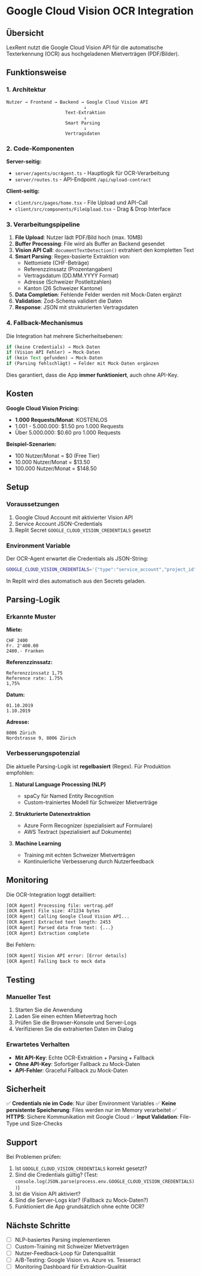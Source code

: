 # Google Cloud Vision OCR Integration

## Übersicht

LexRent nutzt die Google Cloud Vision API für die automatische Texterkennung (OCR) aus hochgeladenen Mietverträgen (PDF/Bilder). 

## Funktionsweise

### 1. Architektur

```
Nutzer → Frontend → Backend → Google Cloud Vision API
                             ↓
                      Text-Extraktion
                             ↓
                      Smart Parsing
                             ↓
                      Vertragsdaten
```

### 2. Code-Komponenten

**Server-seitig:**
- `server/agents/ocrAgent.ts` - Hauptlogik für OCR-Verarbeitung
- `server/routes.ts` - API-Endpoint `/api/upload-contract`

**Client-seitig:**
- `client/src/pages/home.tsx` - File Upload und API-Call
- `client/src/components/FileUpload.tsx` - Drag & Drop Interface

### 3. Verarbeitungspipeline

1. **File Upload**: Nutzer lädt PDF/Bild hoch (max. 10MB)
2. **Buffer Processing**: File wird als Buffer an Backend gesendet
3. **Vision API Call**: `documentTextDetection()` extrahiert den kompletten Text
4. **Smart Parsing**: Regex-basierte Extraktion von:
   - Nettomiete (CHF-Beträge)
   - Referenzzinssatz (Prozentangaben)
   - Vertragsdatum (DD.MM.YYYY Format)
   - Adresse (Schweizer Postleitzahlen)
   - Kanton (26 Schweizer Kantone)
5. **Data Completion**: Fehlende Felder werden mit Mock-Daten ergänzt
6. **Validation**: Zod-Schema validiert die Daten
7. **Response**: JSON mit strukturierten Vertragsdaten

### 4. Fallback-Mechanismus

Die Integration hat mehrere Sicherheitsebenen:

```typescript
if (keine Credentials) → Mock-Daten
if (Vision API Fehler) → Mock-Daten  
if (kein Text gefunden) → Mock-Daten
if (Parsing fehlschlägt) → Felder mit Mock-Daten ergänzen
```

Dies garantiert, dass die App **immer funktioniert**, auch ohne API-Key.

## Kosten

**Google Cloud Vision Pricing:**
- **1.000 Requests/Monat**: KOSTENLOS
- 1.001 - 5.000.000: $1.50 pro 1.000 Requests
- Über 5.000.000: $0.60 pro 1.000 Requests

**Beispiel-Szenarien:**
- 100 Nutzer/Monat = $0 (Free Tier)
- 10.000 Nutzer/Monat = $13.50
- 100.000 Nutzer/Monat = $148.50

## Setup

### Voraussetzungen

1. Google Cloud Account mit aktivierter Vision API
2. Service Account JSON-Credentials
3. Replit Secret `GOOGLE_CLOUD_VISION_CREDENTIALS` gesetzt

### Environment Variable

Der OCR-Agent erwartet die Credentials als JSON-String:

```bash
GOOGLE_CLOUD_VISION_CREDENTIALS='{"type":"service_account","project_id":"...","private_key":"...",...}'
```

In Replit wird dies automatisch aus den Secrets geladen.

## Parsing-Logik

### Erkannte Muster

**Miete:**
```
CHF 2400
Fr. 2'400.00
2400.- Franken
```

**Referenzzinssatz:**
```
Referenzzinssatz 1,75
Reference rate: 1.75%
1,75%
```

**Datum:**
```
01.10.2019
1.10.2019
```

**Adresse:**
```
8006 Zürich
Nordstrasse 9, 8006 Zürich
```

### Verbesserungspotenzial

Die aktuelle Parsing-Logik ist **regelbasiert** (Regex). Für Produktion empfohlen:

1. **Natural Language Processing (NLP)**
   - spaCy für Named Entity Recognition
   - Custom-trainiertes Modell für Schweizer Mietverträge
   
2. **Strukturierte Datenextraktion**
   - Azure Form Recognizer (spezialisiert auf Formulare)
   - AWS Textract (spezialisiert auf Dokumente)
   
3. **Machine Learning**
   - Training mit echten Schweizer Mietverträgen
   - Kontinuierliche Verbesserung durch Nutzerfeedback

## Monitoring

Die OCR-Integration loggt detailliert:

```bash
[OCR Agent] Processing file: vertrag.pdf
[OCR Agent] File size: 471234 bytes
[OCR Agent] Calling Google Cloud Vision API...
[OCR Agent] Extracted text length: 2453
[OCR Agent] Parsed data from text: {...}
[OCR Agent] Extraction complete
```

Bei Fehlern:
```bash
[OCR Agent] Vision API error: [Error details]
[OCR Agent] Falling back to mock data
```

## Testing

### Manueller Test

1. Starten Sie die Anwendung
2. Laden Sie einen echten Mietvertrag hoch
3. Prüfen Sie die Browser-Konsole und Server-Logs
4. Verifizieren Sie die extrahierten Daten im Dialog

### Erwartetes Verhalten

- **Mit API-Key**: Echte OCR-Extraktion + Parsing + Fallback
- **Ohne API-Key**: Sofortiger Fallback zu Mock-Daten
- **API-Fehler**: Graceful Fallback zu Mock-Daten

## Sicherheit

✅ **Credentials nie im Code**: Nur über Environment Variables
✅ **Keine persistente Speicherung**: Files werden nur im Memory verarbeitet
✅ **HTTPS**: Sichere Kommunikation mit Google Cloud
✅ **Input Validation**: File-Type und Size-Checks

## Support

Bei Problemen prüfen:

1. Ist `GOOGLE_CLOUD_VISION_CREDENTIALS` korrekt gesetzt?
2. Sind die Credentials gültig? (Test: `console.log(JSON.parse(process.env.GOOGLE_CLOUD_VISION_CREDENTIALS))`)
3. Ist die Vision API aktiviert?
4. Sind die Server-Logs klar? (Fallback zu Mock-Daten?)
5. Funktioniert die App grundsätzlich ohne echte OCR?

## Nächste Schritte

- [ ] NLP-basiertes Parsing implementieren
- [ ] Custom-Training mit Schweizer Mietverträgen
- [ ] Nutzer-Feedback-Loop für Datenqualität
- [ ] A/B-Testing: Google Vision vs. Azure vs. Tesseract
- [ ] Monitoring Dashboard für Extraktion-Qualität
